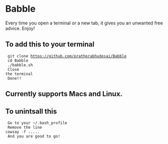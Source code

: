 # Babble
Every time you open a terminal or a new tab, it gives you an unwanted free advice. Enjoy! 

## To add this to your terminal
<code> git clone https://github.com/prathprabhudesai/Babble</code><br>
<code> cd Babble</code><br>
<code> ./babble.sh</code><br>
<code> Close the terminal</code><br>
<code> Done!! </code>

## Currently supports Macs and Linux.

## To unintsall this
<code> Go to your ~/.bash_profile</code><br>
<code> Remove the line cowsay -f ..... </code><br>
<code> And you are good to go! </code>
